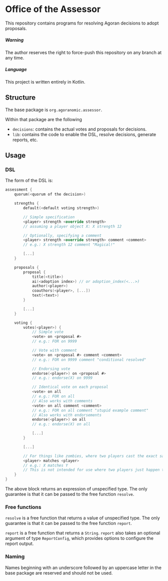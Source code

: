 # Office of the Assessor

This repository contains programs for resolving Agoran decisions to adopt proposals.

##### Warning
The author reserves the right to force-push this repository on any branch at any time.

##### Language
This project is written entirely in Kotlin.

## Structure
The base package is `org.agoranomic.assessor`.

Within that package are the following
- `decisions`: contains the actual votes and proposals for decisions.
- `lib`: contains the code to enable the DSL, resolve decisions, generate reports, etc.

## Usage

### DSL

The form of the DSL is:

```kotlin
assessment {
    quorum(<quorum of the decision>)

    strengths {
        default(<default voting strength>)

        // Simple specification
        <player> strength <override strength>
        // assuming a player object X: X strength 12

        // Optionally, specifying a comment
        <player> strength <override strength> comment <comment>
        // e.g.: X strength 12 comment "Magical!"

        [...]
    }

    proposals {
        proposal {
            title(<title>)
            ai(<adoption index>) // or adoption_index(<...>)
            author(<player>)
            coauthors(<player>, [...])
            text(<text>)
        }

        [...]
    }

    voting {
        votes(<player>) {
            // Simple vote
            <vote> on <proposal #>
            // e.g.: FOR on 9999

            // Vote with comment
            <vote> on <proposal #> comment <comment>
            // e.g.: FOR on 9999 comment "conditional resolved"

            // Endorsing vote
            endorse(<player>) on <proposal #>
            // e.g.: endorse(X) on 9999

            // Identical vote on each proposal
            <vote> on all
            // e.g.: FOR on all
            // Also works with comments
            <vote> on all comment <comment>
            // e.g.: FOR on all comment "stupid example comment"
            // Also works with endorsements
            endorse(<player>) on all
            // e.g.: endorse(X) on all

            [...]
        }

        [...]

        // For things like zombies, where two players cast the exact same votes
        <player> matches <player>
        // e.g.: X matches Y
        // This is not intended for use where two players just happen to have the same vote
    }
}
```

The above block returns an expression of unspecified type. The only guarantee is that it can be passed to the free function `resolve`.

### Free functions
`resolve` is a free function that returns a value of unspecified type. The only guarantee is that it can be passed to the free function `report`.

`report` is a free function that returns a `String`. `report` also takes an optional argument of type `ReportConfig`, which provides options to configure the report output.

### Naming
Names beginning with an underscore followed by an uppercase letter in the base package are reserved and should not be used.
